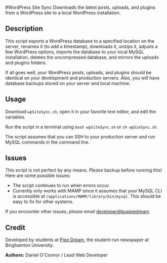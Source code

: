#WordPress Site Sync
Downloads the latest posts, uploads, and plugins from a WordPress site to a local WordPress installation.

## Description
This script exports a WordPress database to a specified location on the server, renames it (to add a timestamp), downloads it, unzips it, adjusts a few WordPress options, imports the database to your local MySQL installation, deletes the uncompressed database, and mirrors the uploads and plugins folders.

If all goes well, your WordPress posts, uploads, and plugins should be identical on your development and production servers. Also, you will have database backups stored on your server and local machine.

## Usage
Download `wpSiteSync.sh`, open it in your favorite text editor, and edit the variables.

Run the script in a terminal using `bash wpSiteSync.sh` or `sh wpSieSync.sh`.

The script assumes that you can SSH to your production server and run MySQL commands in the command line.

## Issues
This script is not perfect by any means. *Please* backup before running this! Here are some possible issues:

- The script continues to run when errors occur.
- Currently only works with MAMP since it assumes that your MySQL CLI is accessible at `/applications/MAMP/library/bin/mysql`. This should be easy  to fix for other systems.

If you encounter other issues, please email [developer@bupipedream](mailto:developer@bupipedream.com).

## Credit
Developed by students at [Pipe Dream](http://www.bupipedream.com/), the student-run newspaper at Binghamton University.

**Authors:** Daniel O'Connor / Lead Web Developer